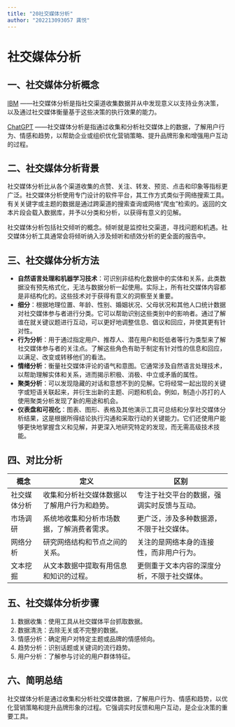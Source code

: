 ```yaml
---
title: "20社交媒体分析"
author: "202213093057 龚悦"
---
```


# 社交媒体分析

## 一、社交媒体分析概念
  [IBM](https://www.ibm.com)
——社交媒体分析是指社交渠道收集数据并从中发现意义以支持业务决策，以及通过社交媒体衡量基于这些决策的执行效果的能力。

  [ChatGPT](https://chat.openai.com) ——社交媒体分析是指通过收集和分析社交媒体上的数据，了解用户行为、情感和趋势，以帮助企业或组织优化营销策略、提升品牌形象和增强用户互动的过程。

## 二、社交媒体分析背景

 社交媒体分析比从各个渠道收集的点赞、关注、转发、预览、点击和印象等指标更广泛。社交媒体分析使用专门设计的软件平台，其工作方式类似于网络搜索工具。有关关键字或主题的数据是通过跨渠道的搜索查询或网络“爬虫”检索的。返回的文本片段会载入数据库，并予以分类和分析，以获得有意义的见解。

 社交媒体分析包括社交倾听的概念。倾听就是监控社交渠道，寻找问题和机遇。社交媒体分析工具通常会将倾听纳入涉及倾听和绩效分析的更全面的报告中。

## 三、社交媒体分析方法

 - **自然语言处理和机器学习技术**：可识别非结构化数据中的实体和关系，此类数据没有预先格式化，无法与数据分析一起使用。实际上，所有社交媒体内容都是非结构化的。这些技术对于获得有意义的洞察至关重要。
 - **细分**：根据地理位置、年龄、性别、婚姻状况、父母状况和其他人口统计数据对社交媒体参与者进行分类。它可以帮助识别这些类别中的影响者。通过了解谁在就关键议题进行互动，可以更好地调整信息、倡议和回应，并使其更有针对性。
 - **行为分析**：用于通过指定用户、推荐人、潜在用户和贬低者等行为类型来了解社交媒体参与者的关注点。了解这些角色有助于制定有针对性的信息和回应，以满足、改变或转移他们的看法。
 - **情绪分析**：衡量社交媒体评论的语气和意图。它通常涉及自然语言处理技术，以帮助理解实体和关系，进而揭示积极、消极、中立或矛盾的属性。
 - **聚类分析**：可以发现隐藏的对话和意想不到的见解。它将经常一起出现的关键字或短语关联起来，并衍生出新的主题、问题和机会。例如，制造小苏打的人使用聚类分析发现了新的用途和机会。
 - **仪表盘和可视化**：图表、图形、表格及其他演示工具可总结和分享社交媒体分析结果，这是根据所得结论执行沟通和采取行动的关键能力。它们还使用户能够更快地掌握含义和见解，并更深入地研究特定的发现，而无需高级技术技能。

## 四、对比分析

| 概念 | 定义 | 区别 |
| --- | --- | --- |
| 社交媒体分析 | 收集和分析社交媒体数据以了解用户行为和趋势。 | 专注于社交平台的数据，强调实时反馈与互动。 |
| 市场调研 | 系统地收集和分析市场数据，了解消费者需求。 | 更广泛，涉及多种数据源，不限于社交媒体。 |
| 网络分析 | 研究网络结构和节点之间的关系。 | 关注的是网络本身的连接性，而非用户行为。 |
| 文本挖掘 | 从文本数据中提取有用信息和知识的过程。 | 更侧重于文本内容的深度分析，不限于社交媒体。 |

## 五、社交媒体分析步骤
1. 数据收集：使用工具从社交媒体平台抓取数据。
2. 数据清洗：去除无关或不完整的数据。
3. 情感分析：确定用户对特定主题或品牌的情感倾向。
4. 趋势分析：识别话题或关键词的流行趋势。
5. 用户分析：了解参与讨论的用户群体特征。

## 六、简明总结

 社交媒体分析是通过收集和分析社交媒体数据，了解用户行为、情感和趋势，以优化营销策略和提升品牌形象的过程。它强调实时反馈和用户互动，是企业决策的重要工具。
